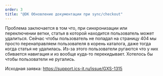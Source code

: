 ```yaml
---
order: 3
title: "@DK Обновление документации при sync/checkout"
---
```


Проблема заключается в том что, при синхронизации или переключении ветки, статья в которой находится пользователь может удалиться. Сейчас чтобы пользователь не попадал на страницу 404 мы просто перенаправляем пользователя в корень каталога, даже тогда когда статья не удалилась. Из-за этого пользователи ругаются что у них сбивается навигация и из вообще куда-то перекидывает. Хотелось бы чтобы пользователи не ругались.

Исходная заявка: <https://support.ics-it.ru/issue/GXS-1315>
